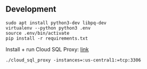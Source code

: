 #  

## Development

```
sudo apt install python3-dev libpq-dev
virtualenv --python python3 .env
source .env/bin/activate
pip install -r requirements.txt
```

Install + run Cloud SQL Proxy: [link](https://cloud.google.com/sql/docs/mysql/sql-proxy)

```
./cloud_sql_proxy -instances=:us-central1:=tcp:3306
```









